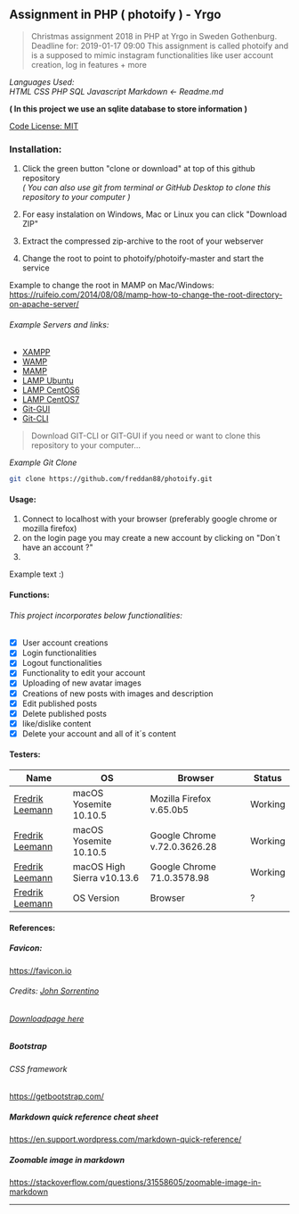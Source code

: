 ## Assignment in PHP ( photoify ) - Yrgo

> Christmas assignment 2018 in PHP at Yrgo in Sweden Gothenburg. Deadline for: 2019-01-17 09:00 
This assignment is called photoify and is a supposed to mimic instagram functionalities like user account creation, log in features + more

_Languages Used:_ <br/>
_HTML CSS PHP SQL Javascript Markdown <- Readme.md_

**( In this project we use an sqlite database to store information )**

[Code License: MIT](https://choosealicense.com/licenses/mit/)

### Installation:

1. Click the green button "clone or download" at top of this github repository <br/>
*( You can also use git from terminal or GitHub Desktop to clone this repository to your computer )*

2. For easy instalation on Windows, Mac or Linux you can click "Download ZIP"

3. Extract the compressed zip-archive to the root of your webserver

4. Change the root to point to photoify/photoify-master and start the service

Example to change the root in MAMP on Mac/Windows:<br/>
https://ruifeio.com/2014/08/08/mamp-how-to-change-the-root-directory-on-apache-server/


###### Example Servers and links:
- [XAMPP](https://www.apachefriends.org/index.html "Download XAMPP for Windows Linux Mac") 
- [WAMP](https://bitnami.com/stack/wamp/installer "Download WAMP for Windows Mac Linux")
- [MAMP](https://www.mamp.info/en/downloads "Download MAMP for Mac Windows")
- [LAMP Ubuntu](https://www.digitalocean.com/community/tutorials/how-to-install-linux-apache-mysql-php-lamp-stack-ubuntu-18-04 "Install LAMP on Ubuntu Linux")
- [LAMP CentOS6](https://www.digitalocean.com/community/tutorials/how-to-install-linux-apache-mysql-php-lamp-stack-on-centos-6 "Install LAMP on CentOS6 Linux")
- [LAMP CentOS7](https://www.digitalocean.com/community/tutorials/how-to-install-linux-apache-mysql-php-lamp-stack-on-centos-7 "Install LAMP on CentOS7 Linux")
- [Git-GUI](https://desktop.github.com/ "Downloads for Mac Windows")
- [Git-CLI](https://git-scm.com/downloads "Downloads for Mac Windows Linux/Unix")

> Download GIT-CLI or GIT-GUI if you need or want to clone this repository to your computer...

*Example Git Clone*
```bash
git clone https://github.com/freddan88/photoify.git
```

#### Usage:

1. Connect to localhost with your browser (preferably google chrome or mozilla firefox)
2. on the login page you may create a new account by clicking on "Don´t have an account ?"
3. 

Example text :)

#### Functions:

###### This project incorporates below functionalities:
* [x] User account creations
* [x] Login functionalities
* [x] Logout functionalities
* [x] Functionality to edit your account
* [x] Uploading of new avatar images
* [x] Creations of new posts with images and description
* [x] Edit published posts
* [x] Delete published posts
* [x] like/dislike content
* [x] Delete your account and all of it´s content

#### Testers:

Name|OS|Browser|Status
-|-|-|-
[Fredrik Leemann](https://github.com/freddan88 "Fredrik Leemann GitHub")|macOS Yosemite 10.10.5|Mozilla Firefox v.65.0b5|Working
[Fredrik Leemann](https://github.com/freddan88 "Fredrik Leemann GitHub")|macOS Yosemite 10.10.5|Google Chrome v.72.0.3626.28|Working
[Fredrik Leemann](https://github.com/freddan88 "Fredrik Leemann GitHub")|macOS High Sierra v10.13.6|Google Chrome 71.0.3578.98|Working
[Fredrik Leemann](https://github.com/freddan88 "Fredrik Leemann GitHub")|OS Version |Browser|?

#### References:

##### Favicon:
https://favicon.io

###### Credits: [John Sorrentino](https://twitter.com/johnsorrentino "John Sorrentino Twitter profile")

###### [Downloadpage here](https://favicon.io/emoji-favicons/busts-in-silhouette/)

##### Bootstrap 
###### _CSS framework_
https://getbootstrap.com/

##### Markdown quick reference cheat sheet
https://en.support.wordpress.com/markdown-quick-reference/

##### Zoomable image in markdown
https://stackoverflow.com/questions/31558605/zoomable-image-in-markdown

---
